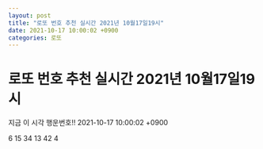 ```yaml
---
layout: post
title: "로또 번호 추천 실시간 2021년 10월17일19시"
date: 2021-10-17 10:00:02 +0900
categories: 로또
---
```


# 로또 번호 추천 실시간 2021년 10월17일19시

지금 이 시각 행운번호!! 2021-10-17 10:00:02 +0900

 6  15  34  13  42  4 

